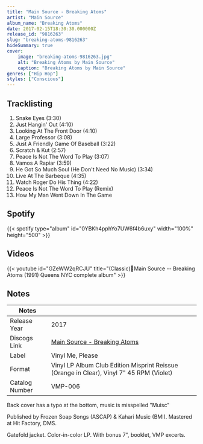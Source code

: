 ```yaml
---
title: "Main Source - Breaking Atoms"
artist: "Main Source"
album_name: "Breaking Atoms"
date: 2017-02-15T18:30:30.000000Z
release_id: "9816263"
slug: "breaking-atoms-9816263"
hideSummary: true
cover:
    image: "breaking-atoms-9816263.jpg"
    alt: "Breaking Atoms by Main Source"
    caption: "Breaking Atoms by Main Source"
genres: ["Hip Hop"]
styles: ["Conscious"]
---
```


## Tracklisting
1. Snake Eyes (3:30)
2. Just Hangin' Out (4:10)
3. Looking At The Front Door (4:10)
4. Large Professor (3:08)
5. Just A Friendly Game Of Baseball (3:22)
6. Scratch & Kut (2:57)
7. Peace Is Not The Word To Play (3:07)
8. Vamos A Rapiar (3:59)
9. He Got So Much Soul (He Don't Need No Music) (3:34)
10. Live At The Barbeque (4:35)
11. Watch Roger Do His Thing (4:22)
12. Peace Is Not The Word To Play (Remix)
13. How My Man Went Down In The Game


## Spotify
{{< spotify type="album" id="0YBKh4pphYo7UW6f4b6uxy" width="100%" height="500" >}}



## Videos
{{< youtube id="GZeWW2qRCJU" title="(Classic)🥇Main Source -- Breaking Atoms (1991) Queens NYC complete album" >}}

## Notes
| Notes          |             |
| ---------------| ----------- |
| Release Year   | 2017 |
| Discogs Link   | [Main Source - Breaking Atoms](https://www.discogs.com/release/9816263-Main-Source-Breaking-Atoms) |
| Label          | Vinyl Me, Please |
| Format         | Vinyl LP Album Club Edition Misprint Reissue (Orange in Clear), Vinyl 7" 45 RPM (Violet) |
| Catalog Number | VMP-006 |

Back cover has a typo at the bottom, music is misspelled "Muisc"

Published by Frozen Soap Songs (ASCAP) & Kahari Music (BMI).
Mastered at Hit Factory, DMS.

Gatefold jacket. Color-in-color LP. With bonus 7", booklet, VMP excerts.
